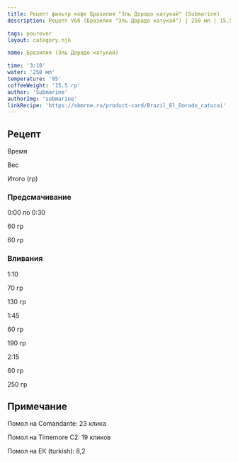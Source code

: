 ```yaml
---
title: Рецепт фильтр кофе Бразилия "Эль Дорадо катукай" (Submarine)
description: Рецепт V60 (Бразилия "Эль Дорадо катукай") | 250 мл | 15.5 г

tags: pourover
layout: category.njk

name: Бразилия (Эль Дорадо катукай)

time: '3:10'
water: '250 мл'
temperature: '95'
coffeeWeight: '15.5 гр'
author: 'Submarine'
authorImg: 'submarine'
linkRecipe: 'https://sbmrne.ru/product-card/Brazil_El_Dorado_catucai'
---
```


## Рецепт


<div class="time-line">

Время

Вес

Итого (гр)

</div>

### Предсмачивание

<div class="time-line">

0:00 по 0:30

60 гр

60 гр

</div>


### Вливания

<div class="time-line">

1:10

70 гр

130 гр

</div>

<div class="time-line">

1:45

60 гр

190 гр

</div>

<div class="time-line">

2:15

60 гр

250 гр

</div>


<div class="info-warm">

## Примечание

Помол на Comandante: 23 клика

Помол на Timemore C2: 19 кликов

Помол на ЕК (turkish): 8,2
</div>



